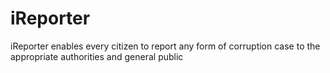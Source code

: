 # iReporter
iReporter enables every citizen to report any form of corruption case to the appropriate authorities and general public
